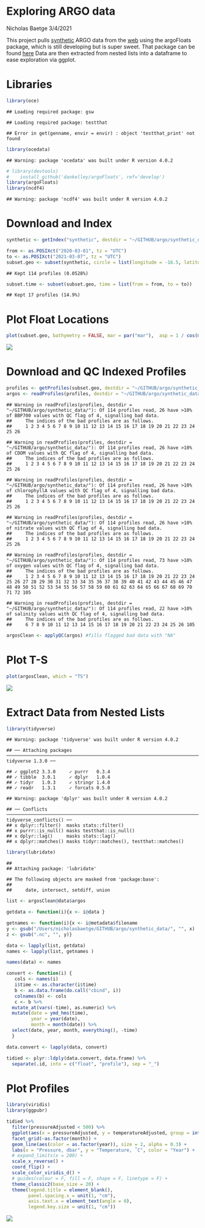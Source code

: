 Exploring ARGO data
================
Nicholas Baetge
3/4/2021

This project pulls
[synthetic](https://argo.ucsd.edu/data/data-faq/#RorD) ARGO data from
the
[web](http://www.argodatamgt.org/Access-to-data/Access-via-FTP-or-HTTPS-on-GDAC)
using the argoFloats package, which is still developing but is super
sweet. That package can be found
[here](https://argocanada.github.io/argoFloats/index.html) Data are then
extracted from nested lists into a dataframe to ease exploration via
ggplot.

# Libraries

``` r
library(oce)
```

    ## Loading required package: gsw

    ## Loading required package: testthat

    ## Error in get(genname, envir = envir) : object 'testthat_print' not found

``` r
library(ocedata)
```

    ## Warning: package 'ocedata' was built under R version 4.0.2

``` r
# library(devtools)
#    install_github('dankelley/argoFloats', ref='develop')
library(argoFloats)
library(ncdf4)
```

    ## Warning: package 'ncdf4' was built under R version 4.0.2

# Download and Index

``` r
synthetic <- getIndex("synthetic", destdir = "~/GITHUB/argo/synthetic_data/")

from <- as.POSIXct("2020-03-01", tz = "UTC")
to <- as.POSIXct("2021-03-07", tz = "UTC")
subset.geo <- subset(synthetic, circle = list(longitude = -16.5, latitude = 49, radius = 222 )) 
```

    ## Kept 114 profiles (0.0528%)

``` r
subset.time <- subset(subset.geo, time = list(from = from, to = to))  
```

    ## Kept 17 profiles (14.9%)

# Plot Float Locations

``` r
plot(subset.geo, bathymetry = FALSE, mar = par("mar"),  asp = 1 / cos(mean(range(unlist(subset.geo[["latitude"]]), na.rm = TRUE))*pi/180),  mgp = getOption("oceMgp"))
```

![](argoFloats_files/figure-gfm/unnamed-chunk-3-1.png)<!-- -->

# Download and QC Indexed Profiles

``` r
profiles <- getProfiles(subset.geo, destdir = "~/GITHUB/argo/synthetic_data/")
argos <- readProfiles(profiles, destdir = "~/GITHUB/argo/synthetic_data/")
```

    ## Warning in readProfiles(profiles, destdir = "~/GITHUB/argo/synthetic_data/"): Of 114 profiles read, 26 have >10% of BBP700 values with QC flag of 4, signalling bad data.
    ##     The indices of the bad profiles are as follows.
    ##     1 2 3 4 5 6 7 8 9 10 11 12 13 14 15 16 17 18 19 20 21 22 23 24 25 26

    ## Warning in readProfiles(profiles, destdir = "~/GITHUB/argo/synthetic_data/"): Of 114 profiles read, 26 have >10% of CDOM values with QC flag of 4, signalling bad data.
    ##     The indices of the bad profiles are as follows.
    ##     1 2 3 4 5 6 7 8 9 10 11 12 13 14 15 16 17 18 19 20 21 22 23 24 25 26

    ## Warning in readProfiles(profiles, destdir = "~/GITHUB/argo/synthetic_data/"): Of 114 profiles read, 26 have >10% of chlorophyllA values with QC flag of 4, signalling bad data.
    ##     The indices of the bad profiles are as follows.
    ##     1 2 3 4 5 6 7 8 9 10 11 12 13 14 15 16 17 18 19 20 21 22 23 24 25 26

    ## Warning in readProfiles(profiles, destdir = "~/GITHUB/argo/synthetic_data/"): Of 114 profiles read, 26 have >10% of nitrate values with QC flag of 4, signalling bad data.
    ##     The indices of the bad profiles are as follows.
    ##     1 2 3 4 5 6 7 8 9 10 11 12 13 14 15 16 17 18 19 20 21 22 23 24 25 26

    ## Warning in readProfiles(profiles, destdir = "~/GITHUB/argo/synthetic_data/"): Of 114 profiles read, 73 have >10% of oxygen values with QC flag of 4, signalling bad data.
    ##     The indices of the bad profiles are as follows.
    ##     1 2 3 4 5 6 7 8 9 10 11 12 13 14 15 16 17 18 19 20 21 22 23 24 25 26 27 28 29 30 31 32 33 34 35 36 37 38 39 40 41 42 43 44 45 46 47 48 49 50 51 52 53 54 55 56 57 58 59 60 61 62 63 64 65 66 67 68 69 70 71 72 105

    ## Warning in readProfiles(profiles, destdir = "~/GITHUB/argo/synthetic_data/"): Of 114 profiles read, 22 have >10% of salinity values with QC flag of 4, signalling bad data.
    ##     The indices of the bad profiles are as follows.
    ##     6 7 8 9 10 11 12 13 14 15 16 17 18 19 20 21 22 23 24 25 26 105

``` r
argosClean <- applyQC(argos) #fills flagged bad data with "NA"
```

# Plot T-S

``` r
plot(argosClean, which = "TS")
```

![](argoFloats_files/figure-gfm/unnamed-chunk-5-1.png)<!-- -->

# Extract Data from Nested Lists

``` r
library(tidyverse)
```

    ## Warning: package 'tidyverse' was built under R version 4.0.2

    ## ── Attaching packages ──────────────────────────────────────────────────────────────────────────────────────────────── tidyverse 1.3.0 ──

    ## ✓ ggplot2 3.3.0     ✓ purrr   0.3.4
    ## ✓ tibble  3.0.1     ✓ dplyr   1.0.4
    ## ✓ tidyr   1.0.3     ✓ stringr 1.4.0
    ## ✓ readr   1.3.1     ✓ forcats 0.5.0

    ## Warning: package 'dplyr' was built under R version 4.0.2

    ## ── Conflicts ─────────────────────────────────────────────────────────────────────────────────────────────────── tidyverse_conflicts() ──
    ## x dplyr::filter()  masks stats::filter()
    ## x purrr::is_null() masks testthat::is_null()
    ## x dplyr::lag()     masks stats::lag()
    ## x dplyr::matches() masks tidyr::matches(), testthat::matches()

``` r
library(lubridate)
```

    ## 
    ## Attaching package: 'lubridate'

    ## The following objects are masked from 'package:base':
    ## 
    ##     date, intersect, setdiff, union

``` r
list <- argosClean@data$argos

getdata <- function(i){x <- i@data }

getnames <- function(i){x <- i@metadata$filename
y <- gsub("/Users/nicholasbaetge/GITHUB/argo/synthetic_data/", "", x)
z <- gsub(".nc", "", y)}

data <- lapply(list, getdata)
names <- lapply(list, getnames )

names(data) <- names

convert <- function(i) {
   cols <- names(i)
   i$time <- as.character(i$time)
   b <- as.data.frame(do.call("cbind", i))
   colnames(b) <- cols
   c <- b %>% 
  mutate_at(vars(-time), as.numeric) %>% 
  mutate(date = ymd_hms(time),
         year = year(date),
         month = month(date)) %>% 
  select(date, year, month, everything(), -time)
  }

data.convert <- lapply(data, convert)

tidied <- plyr::ldply(data.convert, data.frame) %>% 
  separate(.id, into = c("float", "profile"), sep = "_") 
```

# Plot Profiles

``` r
library(viridis)
library(ggpubr)

tidied %>% 
  filter(pressureAdjusted < 500) %>%
  ggplot(aes(x = pressureAdjusted, y = temperatureAdjusted, group = interaction(float, profile))) +
  facet_grid(~as.factor(month)) +
  geom_line(aes(color = as.factor(year)), size = 2, alpha = 0.3) +
  labs(x = "Pressure, dbar", y = "Temperature, ˚C", color = "Year") +
  # expand_limits(x = 200) +
  scale_x_reverse() +
  coord_flip() +
  scale_color_viridis_d() +
  # guides(colour = F, fill = F, shape = F, linetype = F) +
  theme_classic2(base_size = 20) +
  theme(legend.title = element_blank(),
        panel.spacing.x = unit(1, "cm"),
        axis.text.x = element_text(angle = 0),
        legend.key.size = unit(1, "cm"))
```

![](argoFloats_files/figure-gfm/unnamed-chunk-7-1.png)<!-- -->
